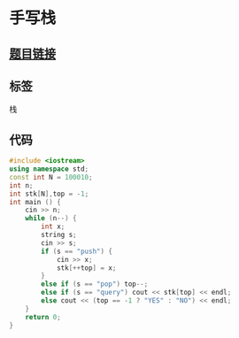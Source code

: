 # 手写栈
## [题目链接](https://www.acwing.com/problem/content/830/)

## 标签
栈

## 代码
```cpp
#include <iostream>
using namespace std;
const int N = 100010;
int n;
int stk[N],top = -1;
int main () {
    cin >> n;
    while (n--) {
        int x;
        string s;
        cin >> s;
        if (s == "push") {
            cin >> x;
            stk[++top] = x;
        }
        else if (s == "pop") top--;
        else if (s == "query") cout << stk[top] << endl;
        else cout << (top == -1 ? "YES" : "NO") << endl;
    }
    return 0;
}
```